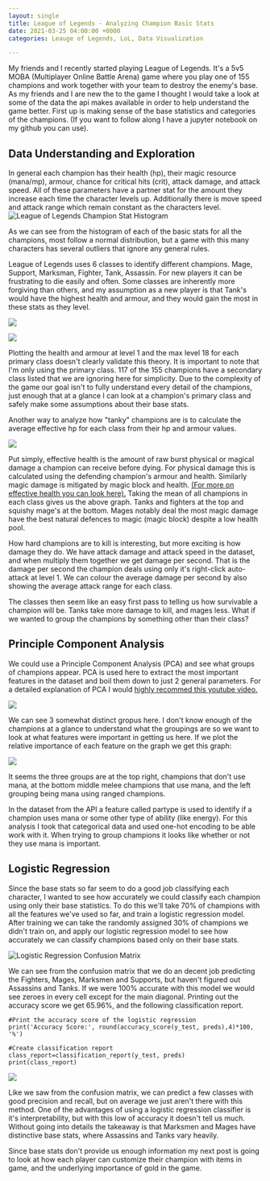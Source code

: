 ```yaml
---
layout: single
title: League of Legends - Analyzing Champion Basic Stats
date: 2021-03-25 04:00:00 +0000
categories: Leauge of Legends, LoL, Data Visualization

---
```

My friends and I recently started playing League of Legends. It's a 5v5 MOBA (Multiplayer Online Battle Arena) game where you play one of 155 champions and work together with your team to destroy the enemy's base. As my friends and I are new the to the game I thought I would take a look at some of the data the api makes available in order to help understand the game better. First up is making sense of the base statistics and categories of the champions. (If you want to follow along I have a jupyter notebook on my github you can use).

## Data Understanding and Exploration

In general each champion has their health (hp), their magic resource (mana/mp), armour, chance for critical hits (crit), attack damage, and attack speed. All of these parameters have a partner stat for the amount they increase each time the character levels up. Additionally there is move speed and attack range which remain constant as the characters level.![League of Legends Champion Stat Histogram](/uploads/histogram.png "Champion Stat Histogram")

As we can see from the histogram of each of the basic stats for all the champions, most follow a normal distribution, but a game with this many characters has several outliers that ignore any general rules.

League of Legends uses 6 classes to identify different champions. Mage, Support, Marksman, Fighter, Tank, Assassin. For new players it can be frustrating to die easily and often.  Some classes are inherently more forgiving than others, and my assumption as a new player is that Tank's would have the highest health and armour, and they would gain the most in these stats as they level.

![](/uploads/hp-and-armour-lvl-1.png)

![](/uploads/hp-and-armour-lvl-18.png)

Plotting the health and armour at level 1 and the max level 18 for each primary class doesn't clearly validate this theory. It is important to note that I'm only using the primary class. 117 of the 155 champions have a secondary class listed that we are ignoring here for simplicity. Due to the complexity of the game our goal isn't to fully understand every detail of the champions, just enough that at a glance I can look at a champion's primary class and safely make some assumptions about their base stats.

Another way to analyze how "tanky" champions are is to calculate the average effective hp for each class from their hp and armour values.

![](/uploads/average-effective-hp-by-primary-class.png)

Put simply, effective health is the amount of raw burst physical or magical damage a champion can receive before dying. For physical damage this is calculated using the defending champion's armour and health. Similarly magic damage is mitigated by magic block and health. [(For more on effective health you can look here).](https://leagueoflegends.fandom.com/wiki/Health#Effective_health) Taking the mean of all champions in each class gives us the above graph. Tanks and fighters at the top and squishy mage's at the bottom. Mages notably deal the most magic damage have the best natural defences to magic (magic block) despite a low health pool.

How hard champions are to kill is interesting, but more exciting is how damage they do. We have attack damage and attack speed in the dataset, and when multiply them together we get damage per second. That is the damage per second the champion deals using only it's right-click auto-attack at level 1. We can colour the average damage per second by also showing the average attack range for each class.

The classes then seem like an easy first pass to telling us how survivable a champion will be. Tanks take more damage to kill, and mages less. What if we wanted to group the champions by something other than their class?

## Principle Component Analysis

We could use a Principle Component Analysis (PCA) and see what groups of champions appear. PCA is used here to extract the most important features in the dataset and boil them down to just 2 general parameters. For a detailed explanation of PCA I would [highly recommed this youtube video.](https://www.youtube.com/watch?v=fkf4IBRSeEc)

![](/uploads/champion-stat-principle-component-analysis.png)

We can see 3 somewhat distinct gropus here. I don't know enough of the champions at a glance to understand what the groupings are so we want to look at what features were important in getting us here. If we plot the relative importance of each feature on the graph we get this graph:

![](/uploads/feature-importance-principle-component-analysis.png)

It seems the three groups are at the top right, champions that don't use mana, at the bottom middle melee champions that use mana, and the left grouping being mana using ranged champions.

In the dataset from the API a feature called partype is used to identify if a champion uses mana or some other type of ability (like energy). For this analysis I took that categorical data and used one-hot encoding to be able work with it. When trying to group champions it looks like whether or not they use mana is important.

## Logistic Regression

Since the base stats so far seem to do a good job classifying each character, I wanted to see how accurately we could classify each champion using only their base statistics. To do this we'll take 70% of champions with all the features we've used so far, and train a logistic regression model. After training we can take the randomly assigned 30% of champions we didn't train on, and apply our logistic regression model to see how accurately we can classify champions based only on their base stats.

![](/uploads/class-prediction-confusion-matrix-heatmap.png "Logistic Regression Confusion Matrix")

We can see from the confusion matrix that we do an decent job predicting the Fighters, Mages, Marksmen and Supports, but haven't figured out Assassins and Tanks. If we were 100% accurate with this model we would see zeroes in every cell except for the main diagonal. Printing out the accuracy score we get 65.96%, and the following classification report.

    #Print the accuracy score of the logistic regression
    print('Accuracy Score:', round(accuracy_score(y_test, preds),4)*100, '%')  
    
    #Create classification report
    class_report=classification_report(y_test, preds)
    print(class_report)	

![](/uploads/classification-report.png)

Like we saw from the confusion matrix, we can predict a few classes with good precision and recall, but on average we just aren't there with this method. One of the advantages of using a logistic regression classifier is it's interpretability, but with this low of accuracy it doesn't tell us much. Without going into details the takeaway is that Marksmen and Mages have distinctive base stats, where Assassins and Tanks vary heavily.

Since base stats don't provide us enough information my next post is going to look at how each player can customize their champion with items in game, and the underlying importance of gold in the game.